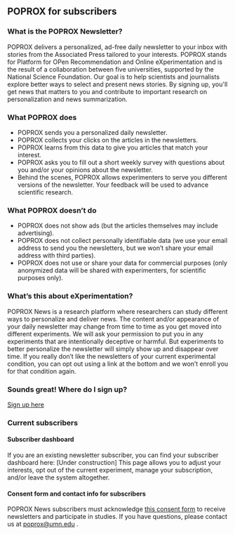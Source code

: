 ## POPROX for subscribers
### What is the POPROX Newsletter?

POPROX delivers a personalized, ad-free daily newsletter to your inbox with stories from the Associated Press tailored to your interests. POPROX stands for Platform for OPen Recommendation and Online eXperimentation and is the result of a collaboration between five universities, supported by the National Science Foundation. Our goal is to help scientists and journalists explore better ways to select and present news stories. By signing up, you'll get news that matters to you and contribute to important research on personalization and news summarization.

### What POPROX does
- POPROX sends you a personalized daily newsletter.
- POPROX collects your clicks on the articles in the newsletters.
- POPROX learns from this data to give you articles that match your interest.
- POPROX asks you to fill out a short weekly survey with questions about you and/or your opinions about the newsletter.
- Behind the scenes, POPROX allows experimenters to serve you different versions of the newsletter. Your feedback will be used to advance scientific research.

### What POPROX doesn’t do
- POPROX does not show ads (but the articles themselves may include advertising).
- POPROX does not collect personally identifiable data (we use your email address to send you the newsletters, but we won’t share your email address with third parties).
- POPROX does not use or share your data for commercial purposes (only anonymized data will be shared with experimenters, for scientific purposes only).

### What’s this about eXperimentation?
POPROX News is a research platform where researchers can study different ways to personalize and deliver news.
The content and/or appearance of your daily newsletter may change from time to time as you get moved into different experiments. We will ask your permission to put you in any experiments that are intentionally deceptive or harmful.  But experiments to better personalize the newsletter will simply show up and disappear over time. If you really don’t like the newsletters of your current experimental condition, you can opt out using a link at the bottom and we won’t enroll you for that condition again.

### Sounds great! Where do I sign up?
[Sign up here](https://user.poprox.ai/enroll?source=web-sub)

### Current subscribers
#### Subscriber dashboard
If you are an existing newsletter subscriber, you can find your subscriber dashboard here: [Under construction]
This page allows you to adjust your interests, opt out of the current experiment, manage your subscription, and/or leave the system altogether.

####  Consent form and contact info for subscribers
POPROX News subscribers must acknowledge [this consent form](https://user.poprox.ai/static/Subscriber_Agreement_v2.pdf) to receive newsletters and participate in studies. If you have questions, please contact us at [poprox@umn.edu](poprox@umn.edu) .
